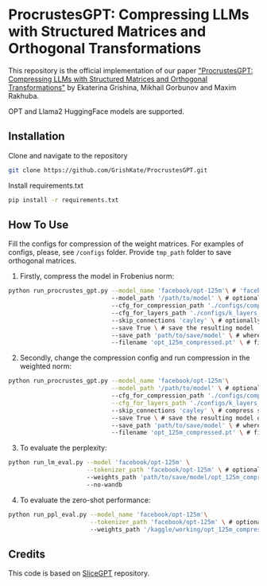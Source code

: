 # ProcrustesGPT: Compressing LLMs with Structured Matrices and Orthogonal Transformations

This repository is the official implementation of our paper ["ProcrustesGPT: Compressing LLMs with Structured Matrices and Orthogonal Transformations"](http://arxiv.org/abs/2506.02818) by Ekaterina Grishina, Mikhail Gorbunov and Maxim Rakhuba.

OPT and Llama2 HuggingFace models are supported.

## Installation

Clone and navigate to the repository
```bash
git clone https://github.com/GrishKate/ProcrustesGPT.git
```
Install requirements.txt

```bash
pip install -r requirements.txt
```

## How To Use
Fill the configs for compression of the weight matrices. For examples of configs, please, see ```/configs``` folder. Provide ```tmp_path``` folder to save orthogonal matrices. 

1. Firstly, compress the model in Frobenius norm:
```bash
python run_procrustes_gpt.py --model_name 'facebook/opt-125m'\ # 'facebook/opt-...' and 'meta-llama/Llama-2-...-hf' are supported 
                             --model_path '/path/to/model' \ # optionally if model is stored locally
                             --cfg_for_compression_path './configs/compression_frobenius.yaml' \ # path to config
                             --cfg_for_layers_path './configs/k_layers_opt_125m.yaml' # path to config with specified sizes of decompositions
                             --skip_connections 'cayley' \ # optionally compress skip connections ('cayley' or 'exponent')
                             --save True \ # save the resulting model
                             --save_path 'path/to/save/model' \ # where to save
                             --filename 'opt_125m_compressed.pt' \ # filename to save
```
2. Secondly, change the compression config and run compression in the weighted norm:
```bash
python run_procrustes_gpt.py --model_name 'facebook/opt-125m'\
                             --model_path '/path/to/model' \ # optionally if model is stored locally
                             --cfg_for_compression_path './configs/compression_weighted.yaml' \
                             --cfg_for_layers_path './configs/k_layers_opt_125m.yaml'
                             --skip_connections 'cayley' \ # compress skip connections ('cayley' or 'exponent')
                             --save True \ # save the resulting model or not
                             --save_path 'path/to/save/model' \ # where to save
                             --filename 'opt_125m_compressed.pt' \ # filename to save
```

3. To evaluate the perplexity:

```bash
python run_lm_eval.py --model 'facebook/opt-125m' \
                      --tokenizer_path 'facebook/opt-125m' \ # optionally provide path to tokenizer, if saved locally
                      --weights_path 'path/to/save/model/opt_125m_compressed.pt'\ # path to saved compressed model
                      --no-wandb
```

4. To evaluate the zero-shot performance:

```bash
python run_ppl_eval.py --model_name 'facebook/opt-125m'\
                       --tokenizer_path 'facebook/opt-125m' \ # optionally provide 
                       --weights_path '/kaggle/working/opt_125m_compressed.pt' # path to saved compressed model
```

## Credits

This code is based on [SliceGPT](https://github.com/microsoft/TransformerCompression.git) repository.


